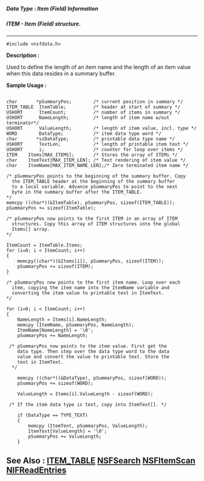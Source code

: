 ##### Data Type : Item (Field) Information
##### ITEM - Item (Field) structure.
---
```
#include <nsfdata.h>
```
**Description :**

Used to define the length of an item name and the length of an item value when 
this data resides in a summary buffer.

**Sample Usage :**
```

char       *pSummaryPos;        /* current position in summary */
ITEM_TABLE  ItemTable;          /* header at start of summary */
USHORT      ItemCount;          /* number of items in summary */
USHORT      NameLength;         /* length of item name w/out terminator*/
USHORT      ValueLength;        /* length of item value, incl. type */
WORD        DataType;           /* item data type word */
char       *szDataType;         /* printable data type name */
USHORT      TextLen;            /* length of printable item text */
USHORT      i;                  /* counter for loop over items */
ITEM    Items[MAX_ITEMS];       /* Stores the array of ITEMs */
char    ItemText[MAX_ITEM_LEN]; /* Text rendering of item value */
char    ItemName[MAX_ITEM_NAME_LEN];/* Zero terminated item name */

/* pSummaryPos points to the beginning of the summary buffer. Copy 
  the ITEM_TABLE header at the beginning of the summary buffer 
  to a local variable. Advance pSummaryPos to point to the next 
  byte in the summary buffer after the ITEM_TABLE.
*/
memcpy ((char*)(&ItemTable), pSummaryPos, sizeof(ITEM_TABLE));
pSummaryPos += sizeof(ItemTable);

/* pSummaryPos now points to the first ITEM in an array of ITEM 
  structures. Copy this array of ITEM structures into the global 
  Items[] array.
*/

ItemCount = ItemTable.Items;
for (i=0; i < ItemCount; i++)
{
    memcpy((char*)(&Items[i]), pSummaryPos, sizeof(ITEM));
    pSummaryPos += sizeof(ITEM);
}

/* pSummaryPos now points to the first item name. Loop over each
  item, copying the item name into the ItemName variable and 
  converting the item value to printable text in ItemText.
*/

for (i=0; i < ItemCount; i++)
{
    NameLength = Items[i].NameLength; 
    memcpy (ItemName, pSummaryPos, NameLength);
    ItemName[NameLength] = '\0';
    pSummaryPos += NameLength;

 /* pSummaryPos now points to the item value. First get the
    data type. Then step over the data type word to the data 
    value and convert the value to printable text. Store the 
    text in ItemText.
  */

    memcpy ((char*)(&DataType), pSummaryPos, sizeof(WORD));
    pSummaryPos += sizeof(WORD);

    ValueLength = Items[i].ValueLength - sizeof(WORD);

 /* If the item data type is text, copy into ItemText[]. */       

    if (DataType == TYPE_TEXT)
    {
        memcpy (ItemText, pSummaryPos, ValueLength);
        ItemText[ValueLength] = '\0';
        pSummaryPos += ValueLength;
    }
```
**See Also :**
[ITEM_TABLE](/domino-c-api-docs/reference/Data/ITEM_TABLE)
[NSFSearch](/domino-c-api-docs/reference/Func/NSFSearch)
[NSFItemScan](/domino-c-api-docs/reference/Func/NSFItemScan)
[NIFReadEntries](/domino-c-api-docs/reference/Func/NIFReadEntries)
---
